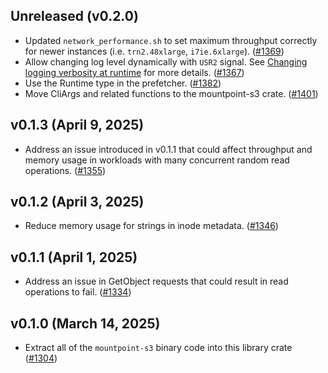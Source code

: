 ## Unreleased (v0.2.0)

* Updated `network_performance.sh` to set maximum throughput correctly for newer instances (i.e. `trn2.48xlarge`, `i7ie.6xlarge`).
  ([#1369](https://github.com/awslabs/mountpoint-s3/pull/1369))
* Allow changing log level dynamically with `USR2` signal. See [Changing logging verbosity at runtime](https://github.com/awslabs/mountpoint-s3/blob/main/doc/LOGGING.md#changing-logging-verbosity-at-runtime) for more details. ([#1367](https://github.com/awslabs/mountpoint-s3/pull/1367))
* Use the Runtime type in the prefetcher. ([#1382](https://github.com/awslabs/mountpoint-s3/pull/1382))
* Move CliArgs and related functions to the mountpoint-s3 crate. ([#1401](https://github.com/awslabs/mountpoint-s3/pull/1401))

## v0.1.3 (April 9, 2025)

* Address an issue introduced in v0.1.1 that could affect throughput and memory usage in
  workloads with many concurrent random read operations.
  ([#1355](https://github.com/awslabs/mountpoint-s3/pull/1355))

## v0.1.2 (April 3, 2025)

* Reduce memory usage for strings in inode metadata.
  ([#1346](https://github.com/awslabs/mountpoint-s3/pull/1346))

## v0.1.1 (April 1, 2025)

* Address an issue in GetObject requests that could result in read operations to fail.
  ([#1334](https://github.com/awslabs/mountpoint-s3/pull/1334))

## v0.1.0 (March 14, 2025)

* Extract all of the `mountpoint-s3` binary code into this library crate
  ([#1304](https://github.com/awslabs/mountpoint-s3/pull/1304))
